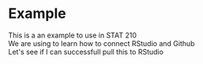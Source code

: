 # Example
This is a an example to use in STAT 210  
We are using to learn how to connect RStudio and Github  
Let's see if I can successfull pull this to RStudio
